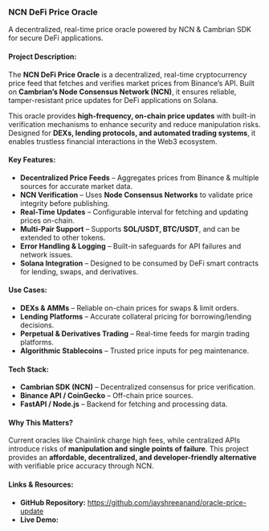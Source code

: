### NCN DeFi Price Oracle

A decentralized, real-time price oracle powered by NCN & Cambrian SDK for secure DeFi applications.

####  Project Description:

The **NCN DeFi Price Oracle** is a decentralized, real-time cryptocurrency price feed that fetches and verifies market prices from Binance’s API. Built on **Cambrian’s Node Consensus Network (NCN)**, it ensures reliable, tamper-resistant price updates for DeFi applications on Solana.

This oracle provides **high-frequency, on-chain price updates** with built-in verification mechanisms to enhance security and reduce manipulation risks. Designed for **DEXs, lending protocols, and automated trading systems**, it enables trustless financial interactions in the Web3 ecosystem.

####  Key Features:

- **Decentralized Price Feeds** – Aggregates prices from Binance & multiple sources for accurate market data.
- **NCN Verification** – Uses **Node Consensus Networks** to validate price integrity before publishing.
- **Real-Time Updates** – Configurable interval for fetching and updating prices on-chain.
- **Multi-Pair Support** – Supports **SOL/USDT, BTC/USDT**, and can be extended to other tokens.
- **Error Handling & Logging** – Built-in safeguards for API failures and network issues.
- **Solana Integration** – Designed to be consumed by DeFi smart contracts for lending, swaps, and derivatives.

#### Use Cases:

- **DEXs & AMMs** – Reliable on-chain prices for swaps & limit orders.
- **Lending Platforms** – Accurate collateral pricing for borrowing/lending decisions.
- **Perpetual & Derivatives Trading** – Real-time feeds for margin trading platforms.
- **Algorithmic Stablecoins** – Trusted price inputs for peg maintenance.

####  Tech Stack:

- **Cambrian SDK (NCN)** – Decentralized consensus for price verification.
- **Binance API / CoinGecko** – Off-chain price sources.
- **FastAPI / Node.js** – Backend for fetching and processing data.

####  Why This Matters?

Current oracles like Chainlink charge high fees, while centralized APIs introduce risks of **manipulation and single points of failure**. This project provides an **affordable, decentralized, and developer-friendly alternative** with verifiable price accuracy through NCN.

#### Links & Resources:

- **GitHub Repository:** https://github.com/jayshreeanand/oracle-price-update
- **Live Demo:**
